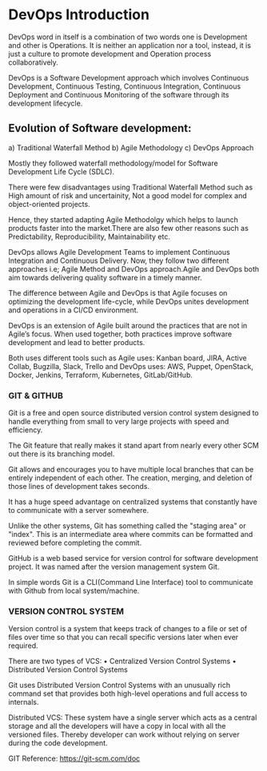 # DevOps Introduction

DevOps word in itself is a combination of two words one is Development and other is Operations. It is neither an application nor a tool, instead, it is just a culture to promote development and Operation process collaboratively.

DevOps is a Software Development approach which involves Continuous Development, Continuous Testing, Continuous Integration, Continuous Deployment and Continuous Monitoring of the software through its development lifecycle.

## Evolution of Software development:

a) Traditional Waterfall Method
b) Agile Methodology
c) DevOps Approach

Mostly they followed waterfall methodology/model for Software Development Life Cycle (SDLC).

There were few disadvantages using Traditional Waterfall Method such as High amount of risk and uncertainity, Not a good model for complex and object-oriented projects.

Hence, they started adapting Agile Methodolgy which helps to launch products faster into the market.There are also few other reasons such as Predictability, Reproducibility, Maintainability etc.

DevOps allows Agile Development Teams to implement Continuous Integration and Continuous Delivery. Now, they follow two different approaches i.e; Agile Method and DevOps approach.Agile and DevOps both aim towards delivering quality software in a timely manner.

The difference between Agile and DevOps is that Agile focuses on optimizing the development life-cycle, while DevOps unites development and operations in a CI/CD environment.

DevOps is an extension of Agile built around the practices that are not in Agile’s focus. When used together, both practices improve software development and lead to better products.

Both uses different tools such as Agile uses: Kanban board, JIRA, Active Collab, Bugzilla, Slack, Trello and DevOps uses: AWS, Puppet, OpenStack, Docker, Jenkins, Terraform, Kubernetes, GitLab/GitHub.

### GIT & GITHUB

Git is a free and open source distributed version control system designed to handle everything from small to very large projects with speed and efficiency.

The Git feature that really makes it stand apart from nearly every other SCM out there is its branching model.

Git allows and encourages you to have multiple local branches that can be entirely independent of each other. The creation, merging, and deletion of those lines of development takes seconds.

It has a huge speed advantage on centralized systems that constantly have to communicate with a server somewhere.

Unlike the other systems, Git has something called the "staging area" or "index". This is an intermediate area where commits can be formatted and reviewed before completing the commit.

GitHub is a web based service for version control for software development project. It was named after the version management system Git.

In simple words Git is a CLI(Command Line Interface) tool to communicate with Github from local system/machine. 

### VERSION CONTROL SYSTEM

Version control is a system that keeps track of changes to a file or set of files over time so that you can recall specific versions later when ever required.  

There are two types of VCS:
•	Centralized Version Control Systems
•	Distributed Version Control Systems

Git uses Distributed Version Control Systems with an unusually rich command set that provides both high-level operations and full access to internals. 

Distributed VCS: These system have a single server which acts as a central storage and all the developers will have a copy in local with all the versioned files. Thereby developer can work without relying on server during the code development. 

GIT Reference: https://git-scm.com/doc


